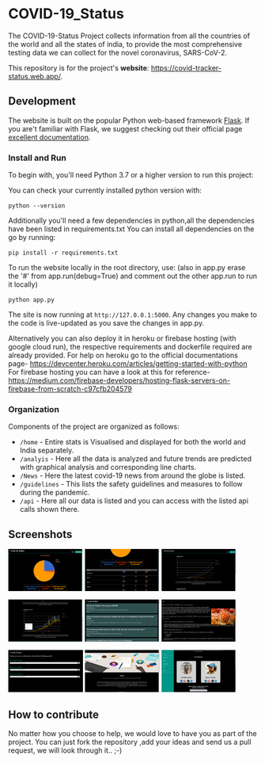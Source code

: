 # COVID-19_Status


The COVID-19-Status Project collects information from all the countries of the world and all the states of india, to provide the most comprehensive testing data we can collect for the novel coronavirus, SARS-CoV-2.

This repository is for the project's **website**: https://covid-tracker-status.web.app/.

## Development

The website is built on the popular Python web-based framework [Flask](https://palletsprojects.com/p/flask/). If you are't familiar with Flask, we suggest checking out their official page [excellent documentation](https://flask.palletsprojects.com/en/1.1.x/).

### Install and Run

To begin with, you'll need Python 3.7 or a higher version to run this project:

You can check your currently installed python version with:

```shell
python --version
```
Additionally you'll need a few dependencies in python,all the dependencies have been listed in requirements.txt
You can install all dependencies on the go by running:
```shell
pip install -r requirements.txt
```

To run the website locally in the root directory, use:
(also in app.py erase the '#' from app.run(debug=True) and comment out the other app.run to run it locally)
```shell
python app.py
```
The site is now running at `http://127.0.0.1:5000`. Any changes you make to the code is live-updated as you save the changes in app.py. 



Alternatively you can also deploy it in heroku or firebase hosting (with google cloud run), the respective requirements and dockerfile required are already provided.
For help on heroku go to the official documentations page- https://devcenter.heroku.com/articles/getting-started-with-python
For firebase hosting you can have a look at this for reference- https://medium.com/firebase-developers/hosting-flask-servers-on-firebase-from-scratch-c97cfb204579

### Organization

Components of the project are organized as follows:

- `/home` -  Entire stats is Visualised and displayed for both the world and India separately.
- `/analyis` - Here all the data is analyzed and future trends are predicted with graphical analysis and corresponding line charts.
- `/News` - Here the latest covid-19 news from around the globe is listed.
- `/guidelines` - This lists the safety guidelines and measures to follow during the pandemic.
- `/api` - Here all our data is listed  and you can access with the listed api calls shown there. 

## Screenshots
<p float="left">
<img src="https://github.com/Gourav2000/Covid-19_status/blob/master/screenshots/1.png" width=30% height=30%>
<img src="https://github.com/Gourav2000/Covid-19_status/blob/master/screenshots/2.png" width=30% height=30%>
<img src="https://github.com/Gourav2000/Covid-19_status/blob/master/screenshots/3.png" width=30% height=30%>
</p>
<p float="left">
<img src="https://github.com/Gourav2000/Covid-19_status/blob/master/screenshots/4.png" width=30% height=30%>
<img src="https://github.com/Gourav2000/Covid-19_status/blob/master/screenshots/5.png" width=30% height=30%>
<img src="https://github.com/Gourav2000/Covid-19_status/blob/master/screenshots/6.png" width=30% height=30%>
</p>
<p float="left">
<img src="https://github.com/Gourav2000/Covid-19_status/blob/master/screenshots/7.png" width=30% height=30%>
<img src="https://github.com/Gourav2000/Covid-19_status/blob/master/screenshots/8.png" width=30% height=30%>
<img src="https://github.com/Gourav2000/Covid-19_status/blob/master/screenshots/9.png" width=30% height=30%>
</p>
<h2><b>How to contribute</b></h2>

No matter how you choose to help, we would love to have you as part of the project. 
You can just fork the repository ,add your ideas and send us a pull request, we will look through it.. ;-)
